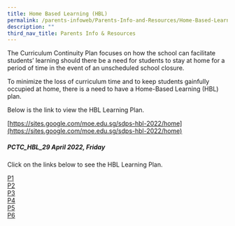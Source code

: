 ```yaml
---
title: Home Based Learning (HBL)
permalink: /parents-infoweb/Parents-Info-and-Resources/Home-Based-Learning-HBL
description: ""
third_nav_title: Parents Info & Resources
---
```

The Curriculum Continuity Plan focuses on how the school can facilitate students’ learning should there be a need for students to stay at home for a period of time in the event of an unscheduled school closure. 

To minimize the loss of curriculum time and to keep students gainfully occupied at home, there is a need to have a Home-Based Learning (HBL) plan. 

  

Below is the link to view the HBL Learning Plan.   
  
[https://sites.google.com/moe.edu.sg/sdps-hbl-2022/home](https://sites.google.com/moe.edu.sg/sdps-hbl-2022/home)  
  

##### PCTC\_HBL\_29 April 2022, Friday

  
Click on the links below to see the HBL Learning Plan.   
  
[P1](https://docs.google.com/document/d/1-ifnerZatxeURF_LbzJpMycsh-Agd6S3ssWHMHjf2oc/edit?usp=sharing)  
[P2](https://docs.google.com/document/d/1_tKKG2bB3NHxFGyMk1fm7VqTfkTEuyYKnEVervyYY6Y/edit?usp=sharing)  
[P3](https://docs.google.com/document/d/1MLnMfVLcZx7iRLNd0FX6aH9rJt-nGn9zy6IC98OoDgI/edit?usp=sharing)  
[P4](https://docs.google.com/document/d/1ngestenIK7BI-E62axEu-6dMmhLAw4zXVoW9Fa9sWCY/edit?usp=sharing)  
[P5](https://docs.google.com/document/d/1D-Fy3cYYEHD7m2zn8xH5VXVpgQbrh6REsFFU4nwM90o/edit?usp=sharing)  
[P6](https://docs.google.com/document/d/1i5BAZRVS6zZHWRmPmiRh50OfBJiIEu0DjkY-eTAr_ak/edit?usp=sharing)
